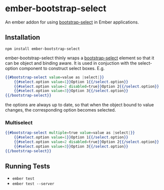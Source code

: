 # ember-bootstrap-select

An ember addon for using [bootstrap-select](https://silviomoreto.github.io/bootstrap-select/) in Ember applications.

## Installation

```
npm install ember-bootstrap-select
```
ember-bootstrap-select thinly wraps a [bootstrap-select](https://silviomoreto.github.io/bootstrap-select/) element 
so that it can be object and binding aware. It is used in conjuction with the select-option 
component to construct select boxes. E.g.

```handlebars
{{#bootstrap-select value=value as |select|}}
    {{#select.option value=1}}Option 1{{/select.option}}
    {{#select.option value=2 disabled=true}}Option 2{{/select.option}}
    {{#select.option value=3}}Option 3{{/select.option}}
{{/bootstrap-select}}
```
the options are always up to date, so that when the object bound to value changes, the corresponding option becomes selected.

### Multiselect

```handlebars
{{#bootstrap-select multiple=true value=value as |select|}}
    {{#select.option value=1}}Option 1{{/select.option}}
    {{#select.option value=2 disabled=true}}Option 2{{/select.option}}
    {{#select.option value=3}}Option 3{{/select.option}}
{{/bootstrap-select}}
```

## Running Tests

* `ember test`
* `ember test --server`
